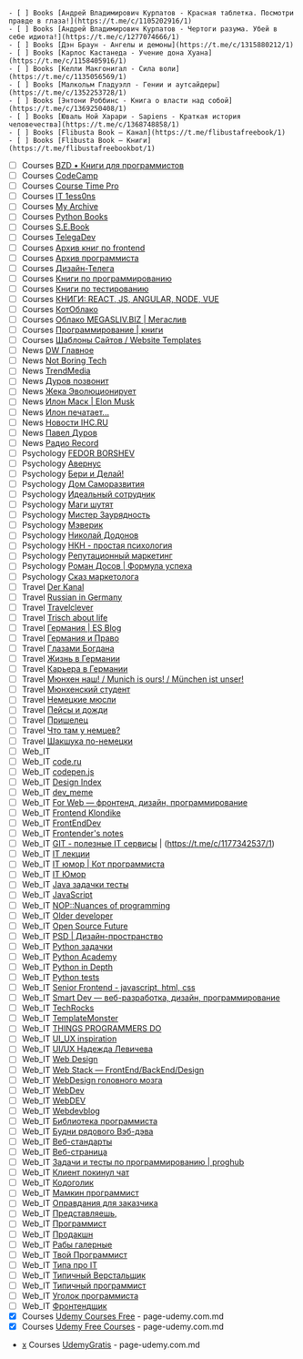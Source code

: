     - [ ] Books [Андрей Владимирович Курпатов - Красная таблетка. Посмотри правде в глаза!](https://t.me/c/1105202916/1)
    - [ ] Books [Андрей Владимирович Курпатов - Чертоги разума. Убей в себе идиота!](https://t.me/c/1277074666/1)
    - [ ] Books [Дэн Браун - Ангелы и демоны](https://t.me/c/1315880212/1)
    - [ ] Books [Карлос Кастанеда - Учение дона Хуана](https://t.me/c/1158405916/1)
    - [ ] Books [Келли Макгонигал - Сила воли](https://t.me/c/1135056569/1)
    - [ ] Books [Малкольм Гладуэлл - Гении и аутсайдеры](https://t.me/c/1352253728/1)
    - [ ] Books [Энтони Роббинс - Книга о власти над собой](https://t.me/c/1369250408/1)
    - [ ] Books [Юваль Ной Харари - Sapiens - Краткая история человечества](https://t.me/c/1368748858/1)
    - [ ] Books [Flibusta Book — Канал](https://t.me/flibustafreebook/1)
    - [ ] Books [Flibusta Book — Книги](https://t.me/flibustafreebookbot/1)
- [ ] Courses [BZD • Книги для программистов](https://t.me/bzd_channel/1)
- [ ] Courses [CodeCamp](https://t.me/campcode)
- [ ] Courses [Course Time Pro](https://t.me/CourseTimePro)
- [ ] Courses [IT 1ess0ns](https://t.me/IT_1ess0ns/1)
- [ ] Courses [My Archive](https://t.me/creative_archive/1)
- [ ] Courses [Python Books](https://t.me/pythonbooks/1)
- [ ] Courses [S.E.Book](https://t.me/S_E_Book)
- [ ] Courses [TelegaDev](https://t.me/telegadev/1)
- [ ] Courses [Архив книг по frontend](https://t.me/frontendarchive/1)
- [ ] Courses [Архив программиста](https://t.me/techrocksarchive/1)
- [ ] Courses [Дизайн-Телега](https://t.me/design_telega/1)
- [ ] Courses [Книги по программированию](https://t.me/python_books_archive/1)
- [ ] Courses [Книги по тестированию](https://t.me/bookqa/1)
- [ ] Courses [КНИГИ: REACT, JS, ANGULAR, NODE, VUE](https://t.me/frontbooks/1)
- [ ] Courses [КотОблако](https://t.me/slifcloud/1)
- [ ] Courses [Облако MEGASLIV.BIZ | Мегаслив](https://t.me/cloudcourse/1)
- [ ] Courses [Программирование | книги](https://t.me/it_boooks/1)
- [ ] Courses [Шаблоны Cайтов / Website Templates](https://t.me/templatesite/1)
- [ ] News [DW Главное](https://t.me/dwglavnoe/1)
- [ ] News [Not Boring Tech](https://t.me/notboring_tech/1)
- [ ] News [TrendMedia](https://t.me/TrendMediaChannel/1)
- [ ] News [Дуров позвонит](https://t.me/DurovTV/1)
- [ ] News [Жека Эволюционирует](https://t.me/ono_tebya_sozhret/1)
- [ ] News [Илон Маск | Elon Musk](https://t.me/elonmusk_ru/1)
- [ ] News [Илон печатает...](https://t.me/Muskich/1)
- [ ] News [Новости IHC.RU](https://t.me/ihc_ru/1)
- [ ] News [Павел Дуров](https://t.me/durov_russia/1)
- [ ] News [Радио Record](https://t.me/radiorecord/1)
- [ ] Psychology [FEDOR BORSHEV](https://t.me/pmdaily/1)
- [ ] Psychology [Авернус](https://t.me/avernuslab/1)
- [ ] Psychology [Бери и Делай!](https://t.me/energia_uspexa/1)
- [ ] Psychology [Дом Саморазвития](https://t.me/domsamorazvitiya/1)
- [ ] Psychology [Идеальный сотрудник](https://t.me/russiaHH/1)
- [ ] Psychology [Маги шутят](https://t.me/bash_mag/1)
- [ ] Psychology [Мистер Заурядность](https://t.me/mrzauryadnost/1)
- [ ] Psychology [Мэверик](https://t.me/freeman365/1)
- [ ] Psychology [Николай Додонов](https://t.me/n_dodonov/1)
- [ ] Psychology [НКН - простая психология](https://t.me/nkn_psi/1)
- [ ] Psychology [Репутационный маркетинг](https://t.me/reputant/1)
- [ ] Psychology [Роман Досов | Формула успеха](https://t.me/romandosov_blog/1)
- [ ] Psychology [Сказ маркетолога](https://t.me/moj_marketing/1)
- [ ] Travel [Der Kanal](https://t.me/austriakanal/1)
- [ ] Travel [Russian in Germany](https://t.me/survival_bias/1)
- [ ] Travel [Travelclever](https://t.me/travelclever/1)
- [ ] Travel [Trisch about life](https://t.me/trischme/1)
- [ ] Travel [Германия | ES Blog](https://t.me/es_blog/1)
- [ ] Travel [Германия и Право](https://t.me/gratis_recht/1)
- [ ] Travel [Глазами Богдана](https://t.me/bogdandevisu/1)
- [ ] Travel [Жизнь в Германии](https://t.me/lifegermany/1)
- [ ] Travel [Карьера в Германии](https://t.me/ingermany/1)
- [ ] Travel [Мюнхен наш! / Munich is ours! / München ist unser!](https://t.me/munichIsOur/1)
- [ ] Travel [Мюнхенский студент](https://t.me/munich_student/1)
- [ ] Travel [Немецкие мюсли](https://t.me/nemusli/1)
- [ ] Travel [Пейсы и дожди](https://t.me/pasesandsand/1)
- [ ] Travel [Пришелец](https://t.me/rusdeutschland/1)
- [ ] Travel [Что там у немцев?](https://t.me/dwrussian/1)
- [ ] Travel [Шакшука по-немецки](https://t.me/shakshuka_de/1)
- [ ] Web_IT [<Easy-Peasy Code/>](https://t.me/easypeasycode/1)
- [ ] Web_IT [code.ru](https://t.me/code_ru/1)
- [ ] Web_IT [codepen.js](https://t.me/codepen_js)
- [ ] Web_IT [Design Index](https://t.me/designindex)
- [ ] Web_IT [dev_meme](https://t.me/dev_meme/1)
- [ ] Web_IT [For Web — фронтенд, дизайн, программирование](https://t.me/forwebdev/1)
- [ ] Web_IT [Frontend Klondike](https://t.me/frontend_klondike/1)
- [ ] Web_IT [FrontEndDev](https://t.me/front_end_dev/1)
- [ ] Web_IT [Frontender's notes](https://t.me/frontendnoteschannel/1)
- [ ] Web_IT [GIT - полезные IT сервисы](https://t.me/gitservices/1) | (https://t.me/c/1177342537/1)
- [ ] Web_IT [IT лекции](https://t.me/itlecture/1)
- [ ] Web_IT [IT юмор | Кот программиста](https://t.me/cat_prog/1)
- [ ] Web_IT [IT Юмор](https://t.me/ithumor/1)
- [ ] Web_IT [Java задачки тесты](https://t.me/javaquize)
- [ ] Web_IT [JavaScript](https://t.me/we_use_js/1)
- [ ] Web_IT [NOP::Nuances of programming](https://t.me/nuancesprog/1)
- [ ] Web_IT [Older developer](https://t.me/olddeveloper/1)
- [ ] Web_IT [Open Source Future](https://t.me/opensourcefuture/1)
- [ ] Web_IT [PSD | Дизайн-пространство](https://t.me/psd_eu/1)
- [ ] Web_IT [Python задачки](https://t.me/pythonquestions/1)
- [ ] Web_IT [Python Academy](https://t.me/python_academy/1)
- [ ] Web_IT [Python in Depth](https://t.me/python_in_depth/1)
- [ ] Web_IT [Python tests](https://t.me/pythonquestion)
- [ ] Web_IT [Senior Frontend - javascript, html, css](https://t.me/seniorFront/1)
- [ ] Web_IT [Smart Dev — веб-разработка, дизайн, программирование](https://t.me/smart_dev/1)
- [ ] Web_IT [TechRocks](https://t.me/techrocks/1)
- [ ] Web_IT [TemplateMonster](https://t.me/templatemonsterRU/1)
- [ ] Web_IT [THINGS PROGRAMMERS DO](https://t.me/thingsprogrammersdo/1)
- [ ] Web_IT [UI_UX inspiration](https://t.me/uiux_design/1)
- [ ] Web_IT [UI/UX Надежда Левичева](https://t.me/designertyt/1)
- [ ] Web_IT [Web Design](https://t.me/webdesigndaily/1)
- [ ] Web_IT [Web Stack — FrontEnd/BackEnd/Design](https://t.me/web_stack/1)
- [ ] Web_IT [WebDesign головного мозга](https://t.me/brainwebdesign/1)
- [ ] Web_IT [WebDev](https://t.me/web_dev_humor/1)
- [ ] Web_IT [WebDEV](https://t.me/webb_dev/1)
- [ ] Web_IT [Webdevblog](https://t.me/webdevblogru/1)
- [ ] Web_IT [Библиотека программиста](https://t.me/proglibrary/1)
- [ ] Web_IT [Будни рядового Вэб-дэва](https://t.me/vebdev/1)
- [ ] Web_IT [Веб-стандарты](https://t.me/webstandards_ru/1)
- [ ] Web_IT [Веб-страница](https://t.me/tproger_web/1)
- [ ] Web_IT [Задачи и тесты по программированию | proghub](https://t.me/prog_hub/1)
- [ ] Web_IT [Клиент покинул чат](https://t.me/clientochat/1)
- [ ] Web_IT [Кодоголик](https://t.me/kodogolik/1)
- [ ] Web_IT [Мамкин программист](https://t.me/mamprog/1)
- [ ] Web_IT [Оправдания для заказчика](https://t.me/olegizvini/1)
- [ ] Web_IT [Представляешь,](https://t.me/your_tech/1)
- [ ] Web_IT [Программист](https://t.me/progeri/1)
- [ ] Web_IT [Продакшн](https://t.me/prod_one/1)
- [ ] Web_IT [Рабы галерные](https://t.me/rabynagalerah/1)
- [ ] Web_IT [Твой Программист](https://t.me/u_programmer)
- [ ] Web_IT [Типа про IT](https://t.me/tipaproit/1)
- [ ] Web_IT [Типичный Верстальщик](https://t.me/tpverstak/1)
- [ ] Web_IT [Типичный программист](https://t.me/tproger_official/1)
- [ ] Web_IT [Уголок программиста](https://t.me/conhum/1)
- [ ] Web_IT [Фронтендщик](https://t.me/frontendshik/1)
- [x] Courses [Udemy Courses Free](https://t.me/udemycoursesfree/11092) - page-udemy.com.md
- [x] Courses [Udemy Free Courses](https://t.me/CourseTime/3503) - page-udemy.com.md
- [x](DEAD) Courses [UdemyGratis](https://t.me/UdemyGratis/19767) - page-udemy.com.md
